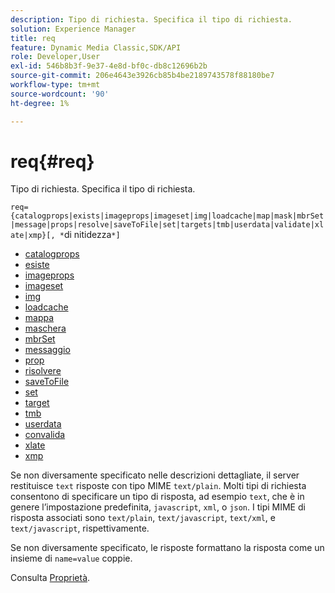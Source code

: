 ```yaml
---
description: Tipo di richiesta. Specifica il tipo di richiesta.
solution: Experience Manager
title: req
feature: Dynamic Media Classic,SDK/API
role: Developer,User
exl-id: 546b8b3f-9e37-4e8d-bf0c-db8c12696b2b
source-git-commit: 206e4643e3926cb85b4be2189743578f88180be7
workflow-type: tm+mt
source-wordcount: '90'
ht-degree: 1%

---
```


# req{#req}

Tipo di richiesta. Specifica il tipo di richiesta.

`req={catalogprops|exists|imageprops|imageset|img|loadcache|map|mask|mbrSet|message|props|resolve|saveToFile|set|targets|tmb|userdata|validate|xlate|xmp}[, *`di nitidezza`*]`

* [catalogprops](r-catalogprops.md)
* [esiste](r-exists.md)
* [imageprops](r-imageprops.md)
* [imageset](r-imageset-req.md)
* [img](r-img.md)
* [loadcache](r-loadcache.md)
* [mappa](r-map-req.md)
* [maschera](r-mask-req.md)
* [mbrSet](r-mbrset.md)
* [messaggio](r-message.md)
* [prop](r-props.md)
* [risolvere](r-resolve.md)
* [saveToFile](r-savetofile.md)
* [set](r-set.md)
* [target](r-targets.md)
* [tmb](r-tmb.md)
* [userdata](r-userdata.md)
* [convalida](r-is-http-validate.md)
* [xlate](r-xlate.md)
* [xmp](r-xmp.md)

Se non diversamente specificato nelle descrizioni dettagliate, il server restituisce `text` risposte con tipo MIME `text/plain`. Molti tipi di richiesta consentono di specificare un tipo di risposta, ad esempio `text`, che è in genere l’impostazione predefinita, `javascript`, `xml`, o `json`. I tipi MIME di risposta associati sono `text/plain`, `text/javascript`, `text/xml`, e `text/javascript`, rispettivamente.

Se non diversamente specificato, le risposte formattano la risposta come un insieme di `name=value` coppie.

Consulta [Proprietà](../../../../../../is-api/http-ref/image-serving-api-ref/c-http-protocol-reference/c-response-data/c-properties/c-properties.md#concept-49c609fd6de942cab422ee412353c9d9).

